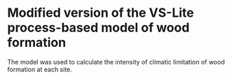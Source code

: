 # Modified version of the VS-Lite process-based model of wood formation 
The model was used to calculate the intensity of climatic limitation of wood formation at each site.
